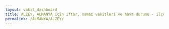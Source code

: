 ```yaml
---
layout: vakit_dashboard
title: ALZEY, ALMANYA için iftar, namaz vakitleri ve hava durumu - ilçe/eyalet seç
permalink: /ALMANYA/ALZEY/
---
```


<script type="text/javascript">
  var GLOBAL_COUNTRY = 'ALMANYA';
  var GLOBAL_CITY = 'ALZEY';
  var GLOBAL_STATE = '';
  var lat = 72;
  var lon = 21;
</script>
